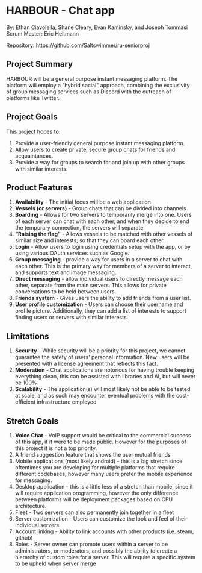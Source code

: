 ﻿**HARBOUR - Chat app**
=====================

By: Ethan Ciavolella, Shane Cleary, Evan Kaminsky, and Joseph Tommasi
Scrum Master: Eric Heitmann

Repository: https://github.com/Saltswimmer/ru-seniorproj

**Project Summary**
---------------

HARBOUR will be a general purpose instant messaging platform. The platform will employ a "hybrid social" approach, combining the exclusivity of group messaging services such as Discord with the outreach of platforms like Twitter.

**Project Goals**
-------------

This project hopes to:
1. Provide a user-friendly general purpose instant messaging platform.
2. Allow users to create private, secure group chats for friends and acquaintances.
3. Provide a way for groups to search for and join up with other groups with similar interests.

**Product Features**
----------------

1. **Availability** - The initial focus will be a web application
2. **Vessels (or servers)** - Group chats that can be divided into channels
3. **Boarding** - Allows for two servers to temporarily merge into one. Users of each server can chat with each other, and when they decide to end the temporary connection, the servers will separate.
4. **“Raising the flag”** - Allows vessels to be matched with other vessels of similar size and interests, so that they can board each other.
4. **Login** - Allow users to login using credentials setup with the app, or by using various OAuth services such as Google.
5. **Group messaging** - provide a way for users in a server to chat with each other. This is the primary way for members of a server to interact, and supports text and image messaging.
6. **Direct messaging** - allow individual users to directly message each other, separate from the main servers. This allows for private conversations to be held between users.
7. **Friends system** - Gives users the ability to add friends from a user list.
8. **User profile customization** - Users can choose their username and profile picture. Additionally, they can add a list of interests to support finding users or servers with similar interests. 

**Limitations**
-----------

1. **Security** - While security will be a priority for this project, we cannot guarantee the safety of users' personal information. New users will be presented with a license agreement that reflects this fact.
2. **Moderation** - Chat applications are notorious for having trouble keeping everything clean, this can be assisted with libraries and AI, but will never be 100%
3. **Scalability** - The application(s) will most likely not be able to be tested at scale, and as such may encounter eventual problems with the cost-efficient infrastructure employed

**Stretch Goals**
-------------

1. **Voice Chat** - VoIP support would be critical to the commercial success of this app, if it were to be made public. However for the purposes of this project it is not a top priority.
2. A friend suggestion feature that shows the user mutual friends  
3. Mobile applications (most likely android) - this is a big stretch since oftentimes you are developing for multiple platforms that require different codebases, however many users prefer the mobile experience for messaging.
4. Desktop application - this is a little less of a stretch than mobile, since it will require application programming, however the only difference between platforms will be deployment packages based on CPU architecture.
5. Fleet -  Two servers can also permanently join together in a fleet
6. Server customization - Users can customize the look and feel of their individual servers
7. Account linking - Ability to link accounts with other products (i.e. steam, github)
8. Roles - Server owner can promote users within a server to be administrators, or moderators, and possibly the ability to create a hierarchy of custom roles for a server. This will require a specific system to be upheld when server merge